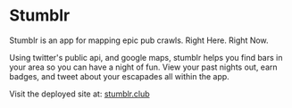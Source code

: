# Stumblr

Stumblr is an app for mapping epic pub crawls. Right Here. Right Now.

Using twitter's public api, and google maps, stumblr helps you find bars in your area so you can have a night of fun.
View your past nights out, earn badges, and tweet about your escapades all within the app.

Visit the deployed site at: [stumblr.club](https://www.stumblr.club)
